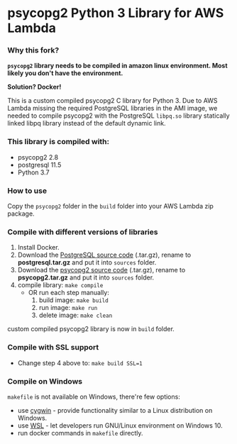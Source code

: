 psycopg2 Python 3 Library for AWS Lambda
====

### Why this fork?
**`psycopg2` library needs to be compiled in amazon linux environment.
Most likely you don't have the environment.**

**Solution? Docker!**

This is a custom compiled psycopg2 C library for Python 3. Due to AWS Lambda
missing the required PostgreSQL libraries in the AMI image, we needed to
compile psycopg2 with the PostgreSQL `libpq.so` library statically linked
libpq library instead of the default dynamic link.

### This library is compiled with:

- psycopg2 2.8
- postgresql 11.5
- Python 3.7

### How to use

Copy the `psycopg2` folder in the `build` folder into your AWS Lambda zip package.

### Compile with different versions of libraries

1. Install Docker.
1. Download the
  [PostgreSQL source code](https://ftp.postgresql.org/pub/source) (.tar.gz),
  rename to **postgresql.tar.gz** and put it into `sources` folder.
1. Download the
  [psycopg2 source code](http://initd.org/psycopg/tarballs) (.tar.gz),
  rename to **psycopg2.tar.gz** and put it into `sources` folder.
1. compile library: `make compile`
   - OR run each step manually:
     1. build image: `make build`
     1. run image: `make run`
     1. delete image: `make clean`

custom compiled psycopg2 library is now in `build` folder.

### Compile with SSL support

- Change step 4 above to: `make build SSL=1`

### Compile on Windows

`makefile` is not available on Windows, there're few options:
- use [cygwin](http://www.cygwin.com) - provide functionality similar to a Linux distribution on Windows.
- use [WSL](https://docs.microsoft.com/en-us/windows/wsl/install-win10) - let developers run GNU/Linux environment on Windows 10.
- run docker commands in `makefile` directly.

